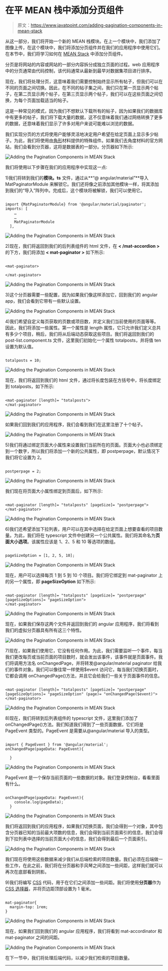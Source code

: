 # 在平 MEAN 栈中添加分页组件

> 原文：<https://www.javatpoint.com/adding-pagination-components-in-mean-stack>

从这一部分，我们将开始一个新的 MEAN 栈模块。在上一个模块中，我们添加了图像上传，在这个模块中，我们将添加分页组件并在我们的应用程序中使用它们。在本节中，我们将学习如何在 [MEAN Stack](https://www.javatpoint.com/mean-stack) 中添加分页组件。

分页是将网站的内容或网站的一部分内容拆分成独立页面的过程。web 应用程序中的分页通常由代码控制，该代码通常从最新到最早对数据集项目进行排序。

现在，我们将处理分页，这意味着我们需要控制始终显示所有帖子，但我们可以在不同的页面之间切换。因此，在不同的帖子集之间，我们只在第一页显示两个帖子，在第二页显示两个帖子，在第三页显示两个帖子，我们可以在这些页面之间切换，为每个页面加载适当的帖子。

这是一种常见的模式，因为我们不想默认下载所有的帖子，因为如果我们的数据库中有更多的帖子，我们将下载大量的数据，这不仅意味着我们通过网络转换了更多的数据，还意味着我们显示了许多对用户来说可能难以浏览的数据。

我们实现分页的方式将使用户能够灵活地决定用户希望在给定页面上显示多少帖子。为此，我们将使用由[角形](https://www.javatpoint.com/angularjs-tutorial)材料提供的特殊组件。如果我们去角度材料的官方网站，我们会看到分页器，这将是数据表的一部分。分页器如下所示:

![Adding the Pagination Components in MEAN Stack](img/4527c940aea265a4cf20ab9bb5d6e244.png)

我们将使用以下步骤在我们的应用程序中实现这一点:

1)我们将转到我们的**模块。ts** 文件，通过从**“@ angular/material”**导入 MatPaginatorModule 来解锁它。我们还将像之前添加其他模块一样，将其添加到我们的“导入”阵列中。完成后，这个模块将被解锁，我们可以使用它。

```

import {MatPaginatorModule} from '@angular/material/paginator';
imports: [
    …
    …
    MatPaginatorModule
  ],

```

![Adding the Pagination Components in MEAN Stack](img/b51820625e9303c23753e0acfdf29ed5.png)

2)现在，我们将返回到我们的后列表组件的 html 文件，在 **< /mat-accordion >** 的下方，我们将添加 **< mat-paginator >** 如下所示:

```

<mat-paginator>

</mat-paginator>

```

![Adding the Pagination Components in MEAN Stack](img/7428351c632d27a6181b02d24b953ebc.png)

3)这个分页器需要一些配置，因为如果我们像这样添加它，回到我们的 angular app，我们会看到它带有一些默认设置。

![Adding the Pagination Components in MEAN Stack](img/006e9e986cc3861cb0213e165336df6f.png)

4)我们希望自定义每页获取的页数或项目数，并定义我们当前使用的页面等等。因此，我们将添加一些属性。第一个属性是 length 属性，它只允许我们定义总共有多少个项目，稍后，我们将从后端动态获取这些项目。我们将返回到我们的 post-list.component.ts 文件，这里我们初始化一个属性 totalposts，并将值 ten 设置为默认值。

```

totalposts = 10;

```

![Adding the Pagination Components in MEAN Stack](img/3e77787d8f57b330db1587ea488108af.png)

现在，我们将返回到我们的 html 文件，通过将长度包装在方括号中，将长度绑定到 totalposts，如下所示:

```

<mat-paginator [length]= "totalposts">
</mat-paginator>

```

![Adding the Pagination Components in MEAN Stack](img/c0369f431673611aa8f344186fd295c9.png)

如果我们回到我们的应用程序，我们会看到我们在这里注册了十个帖子。

![Adding the Pagination Components in MEAN Stack](img/860b3c656ae4b31ff602bfd29f256a3e.png)

5)我们将通过绑定页面大小属性来设置我们当前所在的页面。页面大小也必须绑定到一个数字，所以我们将添加一个新的公共属性，即 postperpage，默认情况下我们将它设置为 2。

```

postperpage = 2;

```

![Adding the Pagination Components in MEAN Stack](img/fe15ed23a9439ace81e1231d5cb1fa5f.png)

我们现在将页面大小属性绑定到页面后，如下所示:

```

<mat-paginator [length]= "totalposts" [pageSize]= "postperpage">
</mat-paginator>

```

![Adding the Pagination Components in MEAN Stack](img/582aee77e0d91392f00d301e98221590.png)

6)我们还希望添加下拉列表，用户可以在其中选择在给定页面上想要查看的项目数量。为此，我们将在 typescript 文件中创建另一个公共属性。我们将其命名为**页面大小选项**。该属性应该是 1、2、5 和 10 等选项的数组。

```

pageSizeOption = [1, 2, 5, 10];

```

![Adding the Pagination Components in MEAN Stack](img/e891a0b574de009b52828e9731bc779e.png)

现在，用户可以选择每页 1 到 5 到 10 个项目。我们将它绑定到 mat-paginator 上的另一个属性，即 **pageSizeOption** 如下所示:

```

<mat-paginator [length]= "totalposts" [pageSize]= "postperpage" [pageSizeOptions]= "pageSizeOption">
</mat-paginator>

```

![Adding the Pagination Components in MEAN Stack](img/4fabbc18112a355ea26713ca6748742d.png)

现在，如果我们保存这两个文件并返回到我们的 angular 应用程序，我们将看到我们的虚拟分页器具有所有这三个特性。

![Adding the Pagination Components in MEAN Stack](img/6260dea7f736987e2f51cad6c65e67b4.png)

7)现在，如果我们使用它，它没有任何作用。为此，我们需要监听一个事件，每当我们更改每页或当前页面的项目数时，就会发出该事件，该事件就是页面事件。我们将调用方法名 onChangedPage，并将转发@angular/material paginator 给我们的事件对象。我们可以像往常一样使用$event 访问它，每当我们切换页面时，它都会调用 onChangedPage()方法，并且它会给我们一些关于页面事件的信息。

```

<mat-paginator [length]= "totalposts" [pageSize]= "postperpage"
[pageSizeOptions]= "pageSizeOption" (page)= "onChangedPage($event)">
</mat-paginator>

```

![Adding the Pagination Components in MEAN Stack](img/4953bae4cf8dae75125959014b85c200.png)

8)现在，我们将转到后列表组件的 typescript 文件，这里我们添加了 onChangedPage()方法。我们知道我们得到了一些页面数据，它们将是 PageEvent 类型的。PageEvent 是需要从@angular/material 导入的类型。

```

import { PageEvent } from '@angular/material';
onChangedPage(pageData: PageEvent){

  }

```

![Adding the Pagination Components in MEAN Stack](img/b0b0e7d30f8cbdaf45d753a458a0b91f.png)

PageEvent 是一个保存当前页面的一些数据的对象。我们登录控制台，看看里面有什么。

```

onChangedPage(pageData: PageEvent){
    console.log(pageData);
  }

```

![Adding the Pagination Components in MEAN Stack](img/47712c98cbd212b2168cfd87dde3dedf.png)

我们将返回到我们的应用程序，如果我们切换页面，我们会得到一个对象，其中包含分页器已知的当前最大项数的信息，我们会得到当前页面索引的信息，我们会得到下拉列表中选择的当前页面大小的信息，我们会得到最后一个页面索引。

![Adding the Pagination Components in MEAN Stack](img/bde802bd633405141553c03e174383df.png)

我们现在将使用这些数据来减少我们从后端检索的项目数量。我们必须在后端做一些工作，在此之前，我们将在分页器和手风琴之间添加一些间距，这样我们就可以再次在底部看到阴影。

9)我们将编写 [CSS](https://www.javatpoint.com/css-tutorial) 代码，用于在它们之间添加一些间距。我们将使用**分页器**作为 [CSS 选择器](https://www.javatpoint.com/css-selector)，并将页边距顶部设置为 1 毫米。

```

mat-paginator{
  margin-top: 1rem;
}

```

![Adding the Pagination Components in MEAN Stack](img/f27c8772c5354a6da564e0a52a83c465.png)

现在，如果我们回到我们的 angular 应用程序，我们将看到 mat-accordinator 和 mat-paginator 之间的间距。

![Adding the Pagination Components in MEAN Stack](img/108d565d0bdb0ec698acd136407463f2.png)

在下一节中，我们将处理后端代码，以减少我们检索的项目数量。

* * *